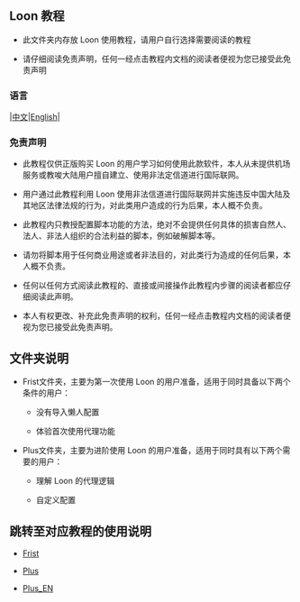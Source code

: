 ## Loon 教程

- 此文件夹内存放 Loon 使用教程，请用户自行选择需要阅读的教程

- 请仔细阅读免责声明，任何一经点击教程内文档的阅读者便视为您已接受此免责声明

### 语言

|[中文](https://github.com/TiyNa/LoonManual/blob/main/README.md)|[English](https://github.com/TiyNa/LoonManual/blob/main/README_EN.md)|

### 免责声明

- 此教程仅供正版购买 Loon 的用户学习如何使用此款软件，本人从未提供机场服务或教唆大陆用户擅自建立、使用非法定信道进行国际联网。

- 用户通过此教程利用 Loon 使用非法信道进行国际联网并实施违反中国大陆及其地区法律法规的行为，对此类用户造成的行为后果，本人概不负责。

- 此教程内只教授配置脚本功能的方法，绝对不会提供任何具体的损害自然人、法人、非法人组织的合法利益的脚本，例如破解脚本等。

- 请勿将脚本用于任何商业用途或者非法目的，对此类行为造成的任何后果，本人概不负责。

- 任何以任何方式阅读此教程的、直接或间接操作此教程内步骤的阅读者都应仔细阅读此声明。

- 本人有权更改、补充此免责声明的权利，任何一经点击教程内文档的阅读者便视为您已接受此免责声明。

## 文件夹说明

- Frist文件夹，主要为第一次使用 Loon 的用户准备，适用于同时具备以下两个条件的用户：

    - 没有导入懒人配置

    - 体验首次使用代理功能

- Plus文件夹，主要为进阶使用 Loon 的用户准备，适用于同时具有以下两个需要的用户：

    - 理解 Loon 的代理逻辑

    - 自定义配置

## 跳转至对应教程的使用说明

- [Frist](https://github.com/chiupam/tutorial/blob/master/Loon/Frist/README.md)

- [Plus](https://github.com/chiupam/tutorial/blob/master/Loon/Plus/README.md)

- [Plus_EN](https://github.com/chiupam/tutorial/blob/master/Loon/Plus_EN/README.md)
